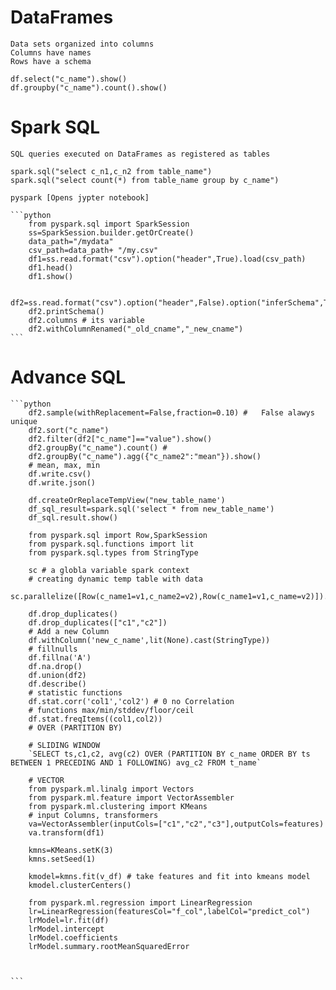 # DataFrames
	Data sets organized into columns
	Columns have names
	Rows have a schema

	df.select("c_name").show()
	df.groupby("c_name").count().show()

# Spark SQL
	SQL queries executed on DataFrames as registered as tables

	spark.sql("select c_n1,c_n2 from table_name")
	spark.sql("select count(*) from table_name group by c_name")

	pyspark [Opens jypter notebook]

	```python
		from pyspark.sql import SparkSession
		ss=SparkSession.builder.getOrCreate()
		data_path="/mydata"
		csv_path=data_path+ "/my.csv"
		df1=ss.read.format("csv").option("header",True).load(csv_path)
		df1.head()
		df1.show()

		df2=ss.read.format("csv").option("header",False).option("inferSchema",True).load(no_header_csv_path)
		df2.printSchema()
		df2.columns # its variable
		df2.withColumnRenamed("_old_cname","_new_cname")
	```
# Advance SQL
	```python
		df2.sample(withReplacement=False,fraction=0.10) #   False alawys unique
		df2.sort("c_name")
		df2.filter(df2["c_name"]=="value").show()
		df2.groupBy("c_name").count() # 
		df2.groupBy("c_name").agg({"c_name2":"mean"}).show()
		# mean, max, min
		df.write.csv()
		df.write.json()

		df.createOrReplaceTempView("new_table_name')
		df_sql_result=spark.sql('select * from new_table_name')
		df_sql.result.show()

		from pyspark.sql import Row,SparkSession
		from pyspark.sql.functions import lit
		from pyspark.sql.types from StringType

		sc # a globla variable spark context
		# creating dynamic temp table with data
		sc.parallelize([Row(c_name1=v1,c_name2=v2),Row(c_name1=v1,c_name=v2)]).toDF()

		df.drop_duplicates()
		df.drop_duplicates(["c1","c2"])
		# Add a new Column
		df.withColumn('new_c_name',lit(None).cast(StringType))
		# fillnulls
		df.fillna('A')
		df.na.drop()
		df.union(df2)
		df.describe()
		# statistic functions
		df.stat.corr('col1','col2') # 0 no Correlation
		# functions max/min/stddev/floor/ceil
		df.stat.freqItems((col1,col2))
		# OVER (PARTITION BY)

		# SLIDING WINDOW
		`SELECT ts,c1,c2, avg(c2) OVER (PARTITION BY c_name ORDER BY ts BETWEEN 1 PRECEDING AND 1 FOLLOWING) avg_c2 FROM t_name`

		# VECTOR
		from pyspark.ml.linalg import Vectors
		from pyspark.ml.feature import VectorAssembler
		from pyspark.ml.clustering import KMeans
		# input Columns, transformers
		va=VectorAssembler(inputCols=["c1","c2","c3"],outputCols=features)
		va.transform(df1)

		kmns=KMeans.setK(3)
		kmns.setSeed(1)

		kmodel=kmns.fit(v_df) # take features and fit into kmeans model
		kmodel.clusterCenters()

		from pyspark.ml.regression import LinearRegression
		lr=LinearRegression(featuresCol="f_col",labelCol="predict_col")
		lrModel=lr.fit(df)
		lrModel.intercept
		lrModel.coefficients
		lrModel.summary.rootMeanSquaredError
		


	```
	